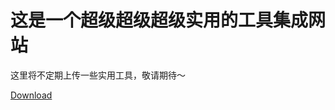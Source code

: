 # **这是一个超级超级超级实用的工具集成网站**

这里将不定期上传一些实用工具，敬请期待～

[Download](https://www.bilibili.com/video/BV1WL41177q8/?share_source=copy_web)

